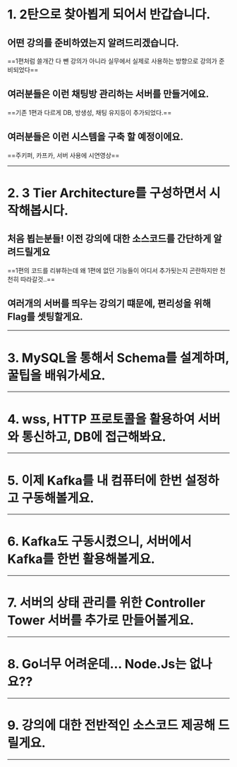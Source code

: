 # 1. 2탄으로 찾아뵙게 되어서 반갑습니다.
## 어떤 강의를 준비하였는지 알려드리겠습니다.
==1편처럼 쓸개간 다 뺀 강의가 아니라 실무에서 실제로 사용하는 방향으로 강의가 준비되었다==
## 여러분들은 이런 채팅방 관리하는 서버를 만들거에요.
==기존 1편과 다르게 DB, 방생성, 채팅 유지등이 추가되었다.==
## 여러분들은 이런 시스템을 구축 할 예정이에요.
==주키퍼, 카프카, 서버 사용에 시연영상==
****
# 2. 3 Tier Architecture를 구성하면서 시작해봅시다.
## 처음 뵙는분들! 이전 강의에 대한 소스코드를 간단하게 알려드릴게요
==1편의 코드를 리뷰하는데 왜 1편에 없던 기능들이 어디서 추가됫는지 곤란하지만 천천히 따라갈것..==
## 여러개의 서버를 띄우는 강의기 떄문에, 편리성을 위해 Flag를 셋팅할게요.

****
# 3. MySQL을 통해서 Schema를 설계하며, 꿀팁을 배워가세요.

****
# 4. wss, HTTP 프로토콜을 활용하여 서버와 통신하고, DB에 접근해봐요.

****
# 5. 이제 Kafka를 내 컴퓨터에 한번 설정하고 구동해볼게요.

****
# 6. Kafka도 구동시켰으니, 서버에서 Kafka를 한번 활용해볼게요.

****
# 7. 서버의 상태 관리를 위한 Controller Tower 서버를 추가로 만들어볼게요.

****
# 8. Go너무 어려운데... Node.Js는 없나요??

****
# 9. 강의에 대한 전반적인 소스코드 제공해 드릴게요.

****
